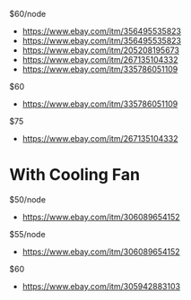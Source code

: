 $60/node
- https://www.ebay.com/itm/356495535823
- https://www.ebay.com/itm/356495535823
- https://www.ebay.com/itm/205208195673
- https://www.ebay.com/itm/267135104332
- https://www.ebay.com/itm/335786051109

$60
- https://www.ebay.com/itm/335786051109

$75
- https://www.ebay.com/itm/267135104332

# With Cooling Fan
$50/node
- https://www.ebay.com/itm/306089654152

$55/node
- https://www.ebay.com/itm/306089654152

$60
- https://www.ebay.com/itm/305942883103

